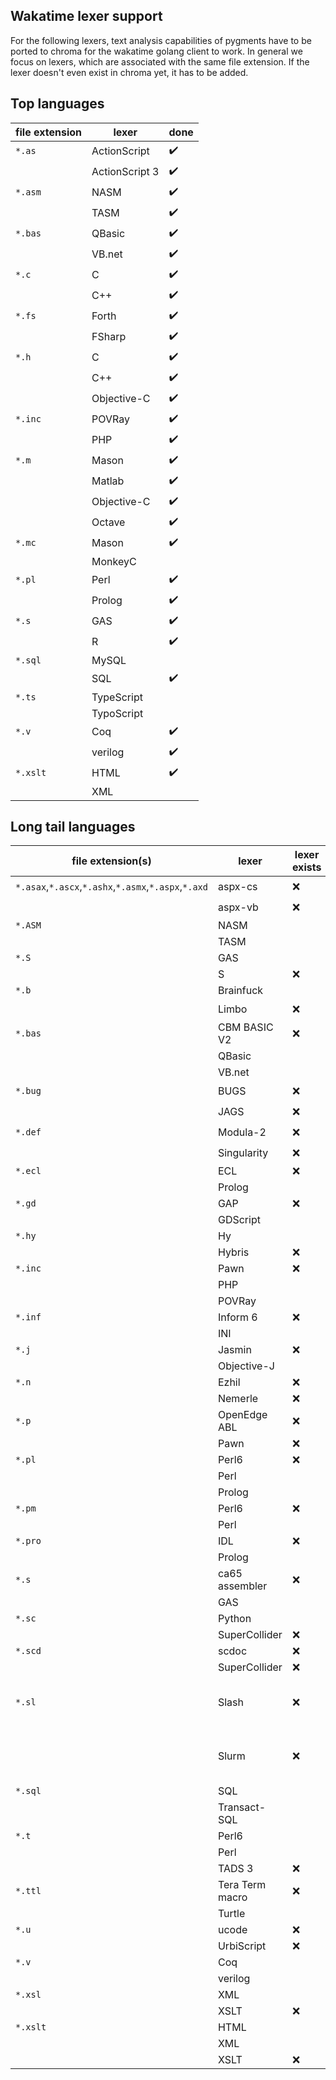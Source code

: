 ## Wakatime lexer support

For the following lexers, text analysis capabilities of pygments have to be ported to chroma for the wakatime golang client to work. In general we focus on lexers, which are associated with the same file extension. If the lexer doesn't even exist in chroma yet, it has to be added.

## Top languages

| file extension | lexer          | done               |
| ---            | ---            | ---                |
| `*.as`         | ActionScript   | :heavy_check_mark: |
|                | ActionScript 3 | :heavy_check_mark: |
| `*.asm`        | NASM           | :heavy_check_mark: |
|                | TASM           | :heavy_check_mark: |
| `*.bas`        | QBasic         | :heavy_check_mark: |
|                | VB.net         | :heavy_check_mark: |
| `*.c`          | C              | :heavy_check_mark: |
|                | C++            | :heavy_check_mark: |
| `*.fs`         | Forth          | :heavy_check_mark: |
|                | FSharp         | :heavy_check_mark: |
| `*.h`          | C              | :heavy_check_mark: |
|                | C++            | :heavy_check_mark: |
|                | Objective-C    | :heavy_check_mark: |
| `*.inc`        | POVRay         | :heavy_check_mark: |
|                | PHP            | :heavy_check_mark: |
| `*.m`          | Mason          | :heavy_check_mark: |
|                | Matlab         | :heavy_check_mark: |
|                | Objective-C    | :heavy_check_mark: |
|                | Octave         | :heavy_check_mark: |
| `*.mc`         | Mason          | :heavy_check_mark: |
|                | MonkeyC        |                    |
| `*.pl`         | Perl           | :heavy_check_mark: |
|                | Prolog         | :heavy_check_mark: |
| `*.s`          | GAS            | :heavy_check_mark: |
|                | R              | :heavy_check_mark: |
| `*.sql`        | MySQL          |                    |
|                | SQL            | :heavy_check_mark: |
| `*.ts`         | TypeScript     |                    |
|                | TypoScript     |                    |
| `*.v`          | Coq            | :heavy_check_mark: |
|                | verilog        | :heavy_check_mark: |
| `*.xslt`       | HTML           | :heavy_check_mark: |
|                | XML            |                    |

## Long tail languages

| file extension(s)                                    | lexer            | lexer exists | note                                | done               |
| ---                                                  | ---              | ---          | ---                                 | ---                |
| `*.asax`,`*.ascx`,`*.ashx`,`*.asmx`,`*.aspx`,`*.axd` | aspx-cs          | :x:          |                                     | :heavy_check_mark: |
|                                                      | aspx-vb          | :x:          |                                     | :heavy_check_mark: |
| `*.ASM`                                              | NASM             |              |                                     |                    |
|                                                      | TASM             |              |                                     |                    |
| `*.S`                                                | GAS              |              |                                     |                    |
|                                                      | S                | :x:          |                                     |                    |
| `*.b`                                                | Brainfuck        |              |                                     |                    |
|                                                      | Limbo            | :x:          |                                     | :heavy_check_mark: |
| `*.bas`                                              | CBM BASIC V2     | :x:          |                                     | :heavy_check_mark: |
|                                                      | QBasic           |              |                                     |                    |
|                                                      | VB.net           |              |                                     |                    |
| `*.bug`                                              | BUGS             | :x:          |                                     | :heavy_check_mark: |
|                                                      | JAGS             | :x:          |                                     | :heavy_check_mark: |
| `*.def`                                              | Modula-2         | :x:          |                                     | :heavy_check_mark: |
|                                                      | Singularity      | :x:          |                                     | :heavy_check_mark: |
| `*.ecl`                                              | ECL              | :x:          |                                     |                    |
|                                                      | Prolog           |              |                                     |                    |
| `*.gd`                                               | GAP              | :x:          |                                     |                    |
|                                                      | GDScript         |              |                                     |                    |
| `*.hy`                                               | Hy               |              |                                     |                    |
|                                                      | Hybris           | :x:          |                                     |                    |
| `*.inc`                                              | Pawn             | :x:          |                                     |                    |
|                                                      | PHP              |              |                                     |                    |
|                                                      | POVRay           |              |                                     |                    |
| `*.inf`                                              | Inform 6         | :x:          |                                     |                    |
|                                                      | INI              |              |                                     |                    |
| `*.j`                                                | Jasmin           | :x:          |                                     |                    |
|                                                      | Objective-J      |              |                                     |                    |
| `*.n`                                                | Ezhil            | :x:          |                                     |                    |
|                                                      | Nemerle          | :x:          |                                     |                    |
| `*.p`                                                | OpenEdge ABL     | :x:          |                                     |                    |
|                                                      | Pawn             | :x:          |                                     |                    |
| `*.pl`                                               | Perl6            | :x:          |                                     |                    |
|                                                      | Perl             |              |                                     |                    |
|                                                      | Prolog           |              |                                     |                    |
| `*.pm`                                               | Perl6            | :x:          |                                     |                    |
|                                                      | Perl             |              |                                     |                    |
| `*.pro`                                              | IDL              | :x:          |                                     |                    |
|                                                      | Prolog           |              |                                     |                    |
| `*.s`                                                | ca65 assembler   | :x:          |                                     |                    |
|                                                      | GAS              |              |                                     |                    |
| `*.sc`                                               | Python           |              |                                     |                    |
|                                                      | SuperCollider    | :x:          |                                     |                    |
| `*.scd`                                              | scdoc            | :x:          |                                     |                    |
|                                                      | SuperCollider    | :x:          |                                     |                    |
| `*.sl`                                               | Slash            | :x:          | No text analysis exists in pygments |                    |
|                                                      | Slurm            | :x:          | No text analysis exists in pygments |                    |
| `*.sql`                                              | SQL              |              |                                     |                    |
|                                                      | Transact-SQL     |              |                                     |                    |
| `*.t`                                                | Perl6            |              |                                     |                    |
|                                                      | Perl             |              |                                     |                    |
|                                                      | TADS 3           | :x:          |                                     |                    |
| `*.ttl`                                              | Tera Term macro  | :x:          |                                     |                    |
|                                                      | Turtle           |              |                                     |                    |
| `*.u`                                                | ucode            | :x:          |                                     |                    |
|                                                      | UrbiScript       | :x:          |                                     |                    |
| `*.v`                                                | Coq              |              |                                     |                    |
|                                                      | verilog          |              |                                     |                    |
| `*.xsl`                                              | XML              |              |                                     |                    |
|                                                      | XSLT             | :x:          |                                     |                    |
| `*.xslt`                                             | HTML             |              |                                     |                    |
|                                                      | XML              |              |                                     |                    |
|                                                      | XSLT             | :x:          |                                     |                    |
